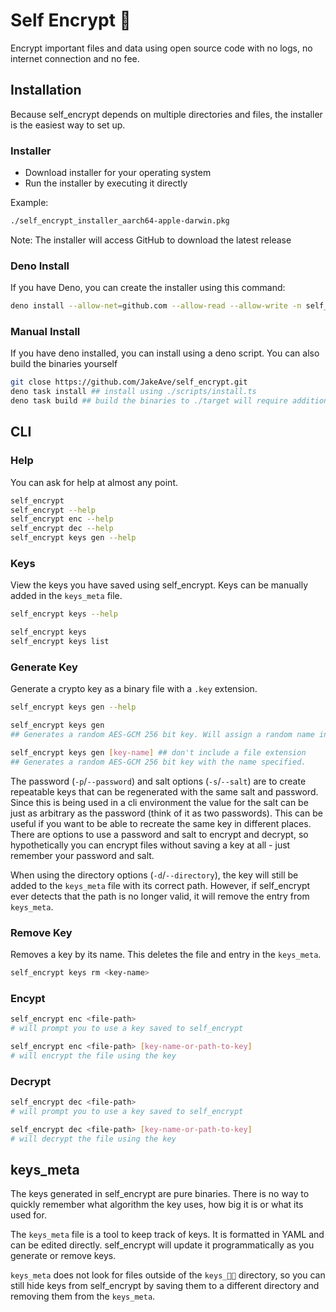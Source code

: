 # Self Encrypt 🔐

Encrypt important files and data using open source code with no logs, no
internet connection and no fee.

## Installation

Because self_encrypt depends on multiple directories and files, the installer is
the easiest way to set up.

### Installer

- Download installer for your operating system
- Run the installer by executing it directly

Example:

```bash
./self_encrypt_installer_aarch64-apple-darwin.pkg
```

Note: The installer will access GitHub to download the latest release

### Deno Install

If you have Deno, you can create the installer using this command:

```bash
deno install --allow-net=github.com --allow-read --allow-write -n self_encrypt_installer_aarch64-apple-darwin.pkg https://raw.githubusercontent.com/JakeAve/self_encrypt/main/scripts/install.ts
```

### Manual Install

If you have deno installed, you can install using a deno script. You can also
build the binaries yourself

```bash
git close https://github.com/JakeAve/self_encrypt.git
deno task install ## install using ./scripts/install.ts
deno task build ## build the binaries to ./target will require additional setup
```

## CLI

### Help

You can ask for help at almost any point.

```bash
self_encrypt
self_encrypt --help
self_encrypt enc --help
self_encrypt dec --help
self_encrypt keys gen --help
```

### Keys

View the keys you have saved using self_encrypt. Keys can be manually added in
the `keys_meta` file.

```bash
self_encrypt keys --help

self_encrypt keys
self_encrypt keys list
```

### Generate Key

Generate a crypto key as a binary file with a `.key` extension.

```bash
self_encrypt keys gen --help

self_encrypt keys gen
## Generates a random AES-GCM 256 bit key. Will assign a random name in the keys_meta file.

self_encrypt keys gen [key-name] ## don't include a file extension
## Generates a random AES-GCM 256 bit key with the name specified.
```

The password (`-p`/`--password`) and salt options (`-s`/`--salt`) are to create
repeatable keys that can be regenerated with the same salt and password. Since
this is being used in a cli environment the value for the salt can be just as
arbitrary as the password (think of it as two passwords). This can be useful if
you want to be able to recreate the same key in different places. There are
options to use a password and salt to encrypt and decrypt, so hypothetically you
can encrypt files without saving a key at all - just remember your password and
salt.

When using the directory options (`-d`/`--directory`), the key will still be
added to the `keys_meta` file with its correct path. However, if self_encrypt
ever detects that the path is no longer valid, it will remove the entry from
`keys_meta`.

### Remove Key

Removes a key by its name. This deletes the file and entry in the `keys_meta`.

```bash
self_encrypt keys rm <key-name>
```

### Encypt

```bash
self_encrypt enc <file-path>
# will prompt you to use a key saved to self_encrypt

self_encrypt enc <file-path> [key-name-or-path-to-key]
# will encrypt the file using the key
```

### Decrypt

```bash
self_encrypt dec <file-path>
# will prompt you to use a key saved to self_encrypt

self_encrypt dec <file-path> [key-name-or-path-to-key]
# will decrypt the file using the key
```

## keys_meta

The keys generated in self_encrypt are pure binaries. There is no way to quickly
remember what algorithm the key uses, how big it is or what its used for.

The `keys_meta` file is a tool to keep track of keys. It is formatted in YAML
and can be edited directly. self_encrypt will update it programmatically as you
generate or remove keys.

`keys_meta` does not look for files outside of the `keys_🔑🔑` directory, so you
can still hide keys from self_encrypt by saving them to a different directory
and removing them from the `keys_meta`.
